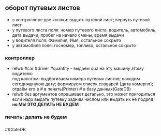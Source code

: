 ## оборот путевых листов
* в контроллере две кнопки: выдать путевой лист; вернуть путевой лист
* у путевого листа поля: номер путевого листа, водитель, автомобиль, дата выдачи, пробег на начало смены, время выдачи
* у водителя поля: Фамилия, Имя, остальное сокрыто
* у автомобиля поля: госномер, топливо, остальное сокрыто

### контроллер
* relwb #car #driver #quantity - выдаем qua на эту машину этому водителю  
под капотом: выдёргиваем номера путевых листов; находим сегодняшнуюю дату; формируем список словарей {дата номерпл};
отдаём его в # в печать(Printer) # в базу данных(GateDB)
* relwb без аргументов опрашивает детально, это может пригодиться если надо выдать путевку задним числом или выдать их не подряд **но МЫ ЭТО ДЕЛАТЬ НЕ БУДЕМ**
### печать: делать не будем
### 
##GateDB